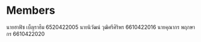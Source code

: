 # Members
นายฮาฟิซ   เบ็ญราฮีม   6520422005
นายนิวัฒน์  วุฒิศรีศิริพร  6610422016
นายคุณากร พฤกษากร   6610422020

